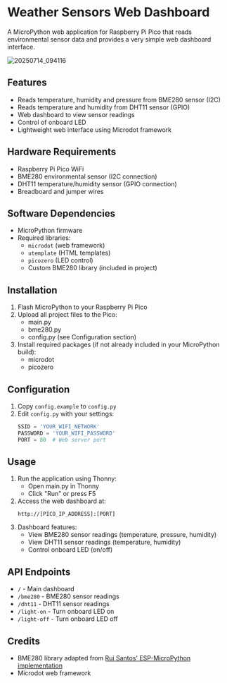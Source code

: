 # Weather Sensors Web Dashboard

A MicroPython web application for Raspberry Pi Pico that reads environmental sensor data and provides a very simple web dashboard interface.

![20250714_094116](https://github.com/user-attachments/assets/38911c7d-6cdd-45a4-8b94-3cf23408537b)

## Features

- Reads temperature, humidity and pressure from BME280 sensor (I2C)
- Reads temperature and humidity from DHT11 sensor (GPIO)
- Web dashboard to view sensor readings
- Control of onboard LED
- Lightweight web interface using Microdot framework

## Hardware Requirements

- Raspberry Pi Pico WiFi
- BME280 environmental sensor (I2C connection)
- DHT11 temperature/humidity sensor (GPIO connection)
- Breadboard and jumper wires

## Software Dependencies

- MicroPython firmware
- Required libraries:
  - `microdot` (web framework)
  - `utemplate` (HTML templates)
  - `picozero` (LED control)
  - Custom BME280 library (included in project)

## Installation

1. Flash MicroPython to your Raspberry Pi Pico
2. Upload all project files to the Pico:
   - main.py
   - bme280.py
   - config.py (see Configuration section)
3. Install required packages (if not already included in your MicroPython build):
   - microdot
   - picozero

## Configuration

1. Copy `config.example` to `config.py`
2. Edit `config.py` with your settings:
   ```python
   SSID = 'YOUR_WIFI_NETWORK'
   PASSWORD = 'YOUR_WIFI_PASSWORD'
   PORT = 80  # Web server port
   ```

## Usage

1. Run the application using Thonny:
   - Open main.py in Thonny
   - Click "Run" or press F5
2. Access the web dashboard at:
   ```
   http://[PICO_IP_ADDRESS]:[PORT]
   ```
3. Dashboard features:
   - View BME280 sensor readings (temperature, pressure, humidity)
   - View DHT11 sensor readings (temperature, humidity)
   - Control onboard LED (on/off)

## API Endpoints

- `/` - Main dashboard
- `/bme280` - BME280 sensor readings
- `/dht11` - DHT11 sensor readings
- `/light-on` - Turn onboard LED on
- `/light-off` - Turn onboard LED off

## Credits

- BME280 library adapted from [Rui Santos' ESP-MicroPython implementation](https://github.com/RuiSantosdotme/ESP-MicroPython/blob/master/code/WiFi/HTTP_Client_IFTTT_BME280/BME280.py)
- Microdot web framework
